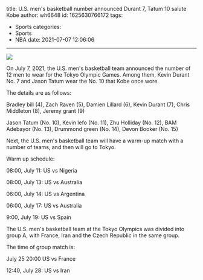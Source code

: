 title: U.S. men's basketball number announced  Durant 7, Tatum 10 salute Kobe
author: wh6648
id: 1625630766172
tags: 
- Sports
categories: 
- Sports
- NBA
date: 2021-07-07 12:06:06
---
![](https://p1.itc.cn/q_70/images01/20210707/b7ae5f12dcb8427b91ac7c9c6ca236b3.jpeg)


On July 7, 2021, the U.S. men's basketball team announced the number of 12 men to wear for the Tokyo Olympic Games. Among them, Kevin Durant No. 7 and Jason Tatum wear the No. 10 that Kobe once wore.

The details are as follows:

Bradley bill (4), Zach Raven (5), Damien Lillard (6), Kevin Durant (7), Chris Middleton (8), Jeremy grant (9)

Jason Tatum (No. 10), Kevin lefo (No. 11), Zhu Holliday (No. 12), BAM Adebayor (No. 13), Drummond green (No. 14), Devon Booker (No. 15)

Next, the U.S. men's basketball team will have a warm-up match with a number of teams, and then will go to Tokyo.

Warm up schedule:

08:00, July 11: US vs Nigeria

08:00, July 13: US vs Australia

06:00, July 14: US vs Argentina

06:00, July 17: US vs Australia

9:00, July 19: US vs Spain

The U.S. men's basketball team at the Tokyo Olympics was divided into group A, with France, Iran and the Czech Republic in the same group.

The time of group match is:

July 25 20:00 US vs France

12:40, July 28: US vs Iran

